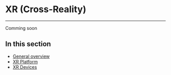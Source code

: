 # XR (Cross-Reality)
---
Comming soon

## In this section
* [General overview](overview.md)
* [XR Platform](xrplatform.md)
* [XR Devices](xrdevices.md)